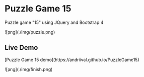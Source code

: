 # Puzzle Game 15
<p>Puzzle game "15" using JQuery and Bootstrap 4</p>
![png](./img/puzzle.png)

## Live Demo
<p>[Puzzle Game 15 demo](https://andriival.github.io/PuzzleGame15)</p>
![png](./img/finish.png)